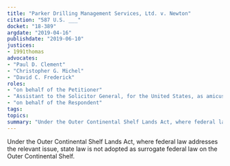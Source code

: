 ```yaml
---
title: "Parker Drilling Management Services, Ltd. v. Newton"
citation: "587 U.S. ___"
docket: "18-389"
argdate: "2019-04-16"
publishdate: "2019-06-10"
justices:
- 1991thomas
advocates:
- "Paul D. Clement"
- "Christopher G. Michel"
- "David C. Frederick"
roles:
- "on behalf of the Petitioner"
- "Assistant to the Solicitor General, for the United States, as amicus curiae, supporting the Petitioner"
- "on behalf of the Respondent"
tags:
topics:
summary: "Under the Outer Continental Shelf Lands Act, where federal law addresses the relevant issue, state law is not adopted as surrogate federal law on the Outer Continental Shelf."
---
```

Under the Outer Continental Shelf Lands Act, where federal law addresses the relevant issue, state law is not adopted as surrogate federal law on the Outer Continental Shelf.
